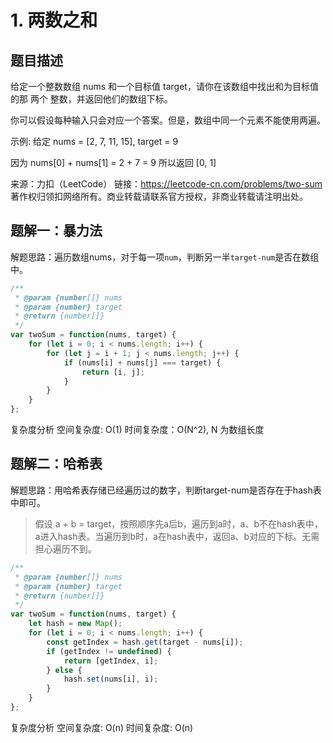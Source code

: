 # 1. 两数之和

## 题目描述

给定一个整数数组 nums 和一个目标值 target，请你在该数组中找出和为目标值的那 两个 整数，并返回他们的数组下标。

你可以假设每种输入只会对应一个答案。但是，数组中同一个元素不能使用两遍。

示例:
给定 nums = [2, 7, 11, 15], target = 9

因为 nums[0] + nums[1] = 2 + 7 = 9
所以返回 [0, 1]

来源：力扣（LeetCode）
链接：https://leetcode-cn.com/problems/two-sum
著作权归领扣网络所有。商业转载请联系官方授权，非商业转载请注明出处。

## 题解一：暴力法

解题思路：遍历数组nums，对于每一项```num```，判断另一半```target-num```是否在数组中。

```js
/**
 * @param {number[]} nums
 * @param {number} target
 * @return {number[]}
 */
var twoSum = function(nums, target) {
    for (let i = 0; i < nums.length; i++) {
        for (let j = i + 1; j < nums.length; j++) {
            if (nums[i] + nums[j] === target) {
                return [i, j];
            }
        }
    }
};
```

复杂度分析
空间复杂度: O(1)
时间复杂度：O(N^2), N 为数组长度

## 题解二：哈希表

解题思路：用哈希表存储已经遍历过的数字，判断target-num是否存在于hash表中即可。

> 假设 a + b = target，按照顺序先a后b，遍历到a时，a、b不在hash表中，a进入hash表。当遍历到b时，a在hash表中，返回a、b对应的下标。无需担心遍历不到。

```js
/**
 * @param {number[]} nums
 * @param {number} target
 * @return {number[]}
 */
var twoSum = function(nums, target) {
    let hash = new Map();
    for (let i = 0; i < nums.length; i++) {
        const getIndex = hash.get(target - nums[i]);
        if (getIndex != undefined) {
            return [getIndex, i];
        } else {
            hash.set(nums[i], i);
        }
    }
};
```

复杂度分析
空间复杂度: O(n)
时间复杂度: O(n)